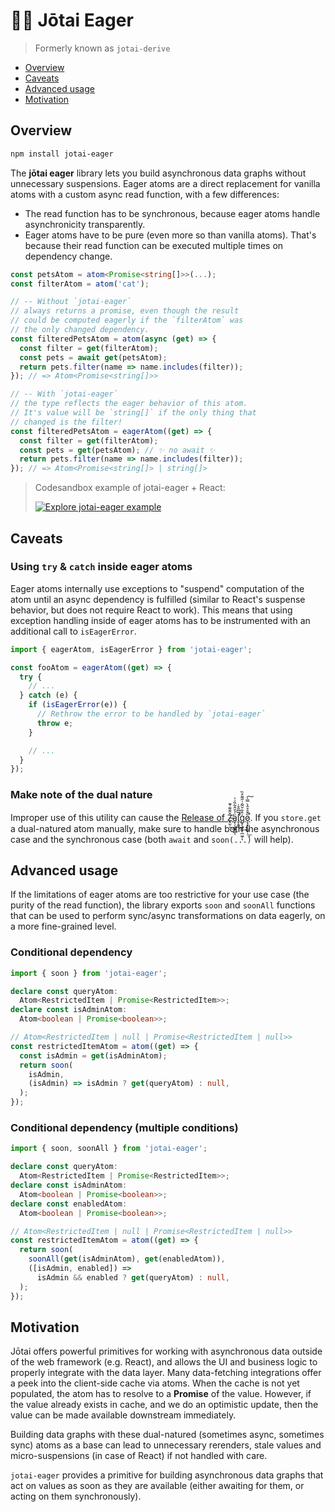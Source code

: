 # 👻⏰ Jōtai Eager

> Formerly known as `jotai-derive`

- [Overview](#overview)
- [Caveats](#caveats)
- [Advanced usage](#advanced-usage)
- [Motivation](#motivation)

## Overview

```sh
npm install jotai-eager
```

The **jōtai eager** library lets you build asynchronous data graphs without unnecessary
suspensions. Eager atoms are a direct replacement for vanilla atoms with a custom async read function, with a few differences:
- The read function has to be synchronous, because eager atoms handle asynchronicity transparently.
- Eager atoms have to be pure (even more so than vanilla atoms). That's because their read function can be executed multiple times on dependency change.

```ts
const petsAtom = atom<Promise<string[]>>(...);
const filterAtom = atom('cat');

// -- Without `jotai-eager`
// always returns a promise, even though the result
// could be computed eagerly if the `filterAtom` was
// the only changed dependency.
const filteredPetsAtom = atom(async (get) => {
  const filter = get(filterAtom);
  const pets = await get(petsAtom);
  return pets.filter(name => name.includes(filter));
}); // => Atom<Promise<string[]>>

// -- With `jotai-eager`
// the type reflects the eager behavior of this atom.
// It's value will be `string[]` if the only thing that
// changed is the filter!
const filteredPetsAtom = eagerAtom((get) => {
  const filter = get(filterAtom);
  const pets = get(petsAtom); // ✨ no await ✨
  return pets.filter(name => name.includes(filter));
}); // => Atom<Promise<string[]> | string[]>
```

> Codesandbox example of jotai-eager + React:
> 
> [![Explore jotai-eager example](https://codesandbox.io/static/img/play-codesandbox.svg)](https://codesandbox.io/p/sandbox/jotai-derive-example-7422pk?file=%2Fsrc%2FApp.tsx%3A17%2C10)


## Caveats

### Using `try` & `catch` inside eager atoms

Eager atoms internally use exceptions to "suspend" computation of the atom until an async dependency is fulfilled (similar to React's suspense behavior, but does not require React to work). This means that using exception handling inside of eager atoms has to be instrumented with an additional call to `isEagerError`.

```ts
import { eagerAtom, isEagerError } from 'jotai-eager';

const fooAtom = eagerAtom((get) => {
  try {
    // ...
  } catch (e) {
    if (isEagerError(e)) {
      // Rethrow the error to be handled by `jotai-eager`
      throw e;
    }

    // ...
  }
});
```

### Make note of the dual nature

Improper use of this utility can cause the [Release of Ẕ̶̨̫̹̌͊͌͑͊̕͢͟a̡̜̦̝͓͇͗̉̆̂͋̏͗̍ͅl̡̛̝͍̅͆̎̊̇̕͜͢ģ̧̧͍͓̜̲͖̹̂͋̆̃̑͗̋͌̊̏ͅǫ̷̧͓̣͚̞̣̋̂̑̊̂̀̿̀̚͟͠ͅ](https://blog.izs.me/2013/08/designing-apis-for-asynchrony/).
If you `store.get` a dual-natured atom manually, make sure to handle both the
asynchronous case and the synchronous case (both `await` and `soon(...)` will help).

## Advanced usage

If the limitations of eager atoms are too restrictive for your use case (the purity of the read function), the library exports `soon` and `soonAll` functions that can
be used to perform sync/async transformations on data eagerly, on a more fine-grained level.

### Conditional dependency

```ts
import { soon } from 'jotai-eager';

declare const queryAtom:
  Atom<RestrictedItem | Promise<RestrictedItem>>;
declare const isAdminAtom:
  Atom<boolean | Promise<boolean>>;

// Atom<RestrictedItem | null | Promise<RestrictedItem | null>>
const restrictedItemAtom = atom((get) => {
  const isAdmin = get(isAdminAtom);
  return soon(
    isAdmin,
    (isAdmin) => isAdmin ? get(queryAtom) : null,
  );
});
```

### Conditional dependency (multiple conditions)

```ts
import { soon, soonAll } from 'jotai-eager';

declare const queryAtom:
  Atom<RestrictedItem | Promise<RestrictedItem>>;
declare const isAdminAtom:
  Atom<boolean | Promise<boolean>>;
declare const enabledAtom:
  Atom<boolean | Promise<boolean>>;

// Atom<RestrictedItem | null | Promise<RestrictedItem | null>>
const restrictedItemAtom = atom((get) => {
  return soon(
    soonAll(get(isAdminAtom), get(enabledAtom)),
    ([isAdmin, enabled]) =>
      isAdmin && enabled ? get(queryAtom) : null,
  );
});

```

## Motivation

Jōtai offers powerful primitives for working with asynchronous data outside of the web framework (e.g. React), and allows the UI and business logic to
properly integrate with the data layer. Many data-fetching integrations offer a peek into the client-side cache via atoms. When the cache
is not yet populated, the atom has to resolve to a **Promise** of the value. However, if the value already exists in cache, and we do an optimistic update, then the value can be made available downstream
immediately.

Building data graphs with these dual-natured (sometimes async, sometimes sync) atoms as a base can lead to unnecessary rerenders, stale values and micro-suspensions (in case of React) if not handled with care.

`jotai-eager` provides a primitive for building asynchronous data graphs
that act on values as soon as they are available (either awaiting for them, or acting on them synchronously).
